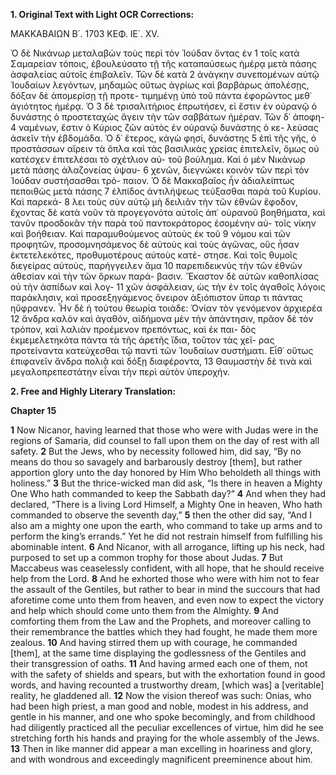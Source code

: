 **1. Original Text with Light OCR Corrections:**

ΜΑΚΚΑΒΑΙΩΝ Β΄. 1703
ΚΕΦ. ΙΕ΄. XV.

  Ὁ δὲ Νικάνωρ μεταλαβὼν τοὺς περὶ τὸν Ἰούδαν ὄντας ἐν 1
τοῖς κατὰ Σαμαρείαν τόποις, ἐβουλεύσατο τῇ τῆς καταπαύσεως
ἡμέρᾳ μετὰ πάσης ἀσφαλείας αὐτοῖς ἐπιβαλεῖν. Τῶν δὲ κατὰ 2
ἀνάγκην συνεπομένων αὐτῷ Ἰουδαίων λεγόντων, μηδαμῶς οὕτως
ἀγρίως καὶ βαρβάρως ἀπολέσῃς, δόξαν δὲ ἀπομερίσῃ τῇ προτε-
τιμημένῃ ὑπὸ τοῦ πάντα ἐφορῶντος μεθ᾽ ἁγιότητος ἡμέρᾳ. Ὁ 3
δὲ τρισαλιτήριος ἐπρωτήσεν, εἰ ἔστιν ἐν οὐρανῷ ὁ δυνάστης ὁ
προστεταχὼς ἄγειν τὴν τῶν σαββάτων ἡμέραν. Τῶν δ᾽ ἀποφη- 4
ναμένων, ἔστιν ὁ Κύριος ζῶν αὐτὸς ἐν οὐρανῷ δυνάστης ὁ κε-
λεύσας ἀσκεῖν τὴν ἑβδομάδα. Ὁ δ᾽ ἕτερος, κἀγὼ φησί, δυνάστης 5
ἐπὶ τῆς γῆς, ὁ προστάσσων αἴρειν τὰ ὅπλα καὶ τὰς βασιλικὰς
χρείας ἐπιτελεῖν, ὅμως οὐ κατέσχεν ἐπιτελέσαι τὸ σχέτλιον αὐ-
τοῦ βούλημα. Καὶ ὁ μὲν Νικάνωρ μετὰ πάσης ἀλαζονείας ὑψαυ- 6
χενῶν, διεγνώκει κοινὸν τῶν περὶ τὸν Ἰούδαν συστήσασθαι τρό-
παιον. Ὁ δὲ Μακκαβαῖος ἦν ἀδιαλείπτως πεποιθὼς μετὰ πάσης 7
ἐλπίδος ἀντιλήψεως τεύξασθαι παρὰ τοῦ Κυρίου. Καὶ παρεκά- 8
λει τοὺς σὺν αὐτῷ μὴ δειλιᾶν τὴν τῶν ἐθνῶν ἔφοδον, ἔχοντας
δὲ κατὰ νοῦν τὰ προγεγονότα αὐτοῖς ἀπ᾽ οὐρανοῦ βοηθήματα,
καὶ τανῦν προσδοκᾶν τὴν παρὰ τοῦ παντοκράτορος ἐσομένην αὐ-
τοῖς νίκην καὶ βοήθειαν. Καὶ παραμυθούμενος αὐτοὺς ἐκ τοῦ 9
νόμου καὶ τῶν προφητῶν, προσομνησάμενος δὲ αὐτοὺς καὶ τοὺς
ἀγῶνας, οὓς ἦσαν ἐκτετελεκότες, προθυμοτέρους αὐτοὺς κατέ-
στησε. Καὶ τοῖς θυμοῖς διεγείρας αὐτοὺς, παρήγγειλεν ἅμα 10
παρεπιδεικνὺς τὴν τῶν ἐθνῶν ἀθεσίαν καὶ τὴν τῶν ὅρκων παρά-
βασιν. Ἕκαστον δὲ αὐτῶν καθοπλίσας οὐ τὴν ἀσπίδων καὶ λογ- 11
χῶν ἀσφάλειαν, ὡς τὴν ἐν τοῖς ἀγαθοῖς λόγοις παράκλησιν, καὶ
προσεξηγάμενος ὄνειρον ἀξιόπιστον ὕπαρ τι πάντας ηὔφρανεν.
Ἦν δὲ ἡ τούτου θεωρία τοιάδε: Ὀνίαν τὸν γενόμενον ἀρχιερέα 12
ἄνδρα καλὸν καὶ ἀγαθόν, αἰδήμονα μὲν τὴν ἀπάντησιν, πρᾶον δὲ
τὸν τρόπον, καὶ λαλιὰν προέμενον πρεπόντως, καὶ ἐκ παι-
δὸς ἐκμεμελετηκότα πάντα τὰ τῆς ἀρετῆς ἴδια, τοῦτον τὰς χεῖ-
ρας προτείναντα κατεύχεσθαι τῷ παντὶ τῶν Ἰουδαίων συστήματι.
Εἶθ᾽ οὕτως ἐπιφανεῖν ἄνδρα πολιᾷ καὶ δόξῃ διαφέροντα, 13
Θαυμαστὴν δὲ τινὰ καὶ μεγαλοπρεπεστάτην εἶναι τὴν περὶ αὐτὸν ὑπεροχήν.

**2. Free and Highly Literary Translation:**

**Chapter 15**

**1** Now Nicanor, having learned that those who were with Judas were in the regions of Samaria, did counsel to fall upon them on the day of rest with all safety.
**2** But the Jews, who by necessity followed him, did say, “By no means do thou so savagely and barbarously destroy [them], but rather apportion glory unto the day honored by Him Who beholdeth all things with holiness.”
**3** But the thrice-wicked man did ask, “Is there in heaven a Mighty One Who hath commanded to keep the Sabbath day?”
**4** And when they had declared, “There is a living Lord Himself, a Mighty One in heaven, Who hath commanded to observe the seventh day,”
**5** then the other did say, “And I also am a mighty one upon the earth, who command to take up arms and to perform the king’s errands.” Yet he did not restrain himself from fulfilling his abominable intent.
**6** And Nicanor, with all arrogance, lifting up his neck, had purposed to set up a common trophy for those about Judas.
**7** But Maccabeus was ceaselessly confident, with all hope, that he should receive help from the Lord.
**8** And he exhorted those who were with him not to fear the assault of the Gentiles, but rather to bear in mind the succours that had aforetime come unto them from heaven, and even now to expect the victory and help which should come unto them from the Almighty.
**9** And comforting them from the Law and the Prophets, and moreover calling to their remembrance the battles which they had fought, he made them more zealous.
**10** And having stirred them up with courage, he commanded [them], at the same time displaying the godlessness of the Gentiles and their transgression of oaths.
**11** And having armed each one of them, not with the safety of shields and spears, but with the exhortation found in good words, and having recounted a trustworthy dream, [which was] a [veritable] reality, he gladdened all.
**12** Now the vision thereof was such: Onias, who had been high priest, a man good and noble, modest in his address, and gentle in his manner, and one who spoke becomingly, and from childhood had diligently practiced all the peculiar excellences of virtue, him did he see stretching forth his hands and praying for the whole assembly of the Jews.
**13** Then in like manner did appear a man excelling in hoariness and glory, and with wondrous and exceedingly magnificent preeminence about him.